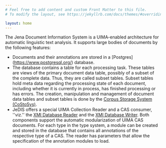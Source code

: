 ```yaml
---
# Feel free to add content and custom Front Matter to this file.
# To modify the layout, see https://jekyllrb.com/docs/themes/#overriding-theme-defaults

layout: home
---
```


The Jena Document Information System is a UIMA-enabled architecture for automatic
linguistic text analysis. It supports large bodies of documents by the following features:
* Documents and their annotations are stored in a [Postgres] (https://www.postgresql.org/) database.
* The database contains a table for each processing task. These tables are views of the primary document data table, possibly of a subset of the complete data. Thus, they are called subset tables. Subset tables hold meta data regarding the processing state of each document, including whether it is currently in process, has finished processing or has errors. The creation, manipulation and management of document data tables and subset tables is done by the [Corpus Storage System (CoStoSys)](https://github.com/JULIELab/costosys).
* JeDIS offers a special UIMA Collection Reader and a CAS consumer, ''viz.'' the [XMI Database Reader](https://github.com/JULIELab/jcore-base/tree/2.3.0-SNAPSHOT/jcore-xmi-db-reader) and the [XMI Database Writer](https://github.com/JULIELab/jcore-base/tree/2.3.0-SNAPSHOT/jcore-xmi-db-writer). Both components support the automatic modularization of UIMA CAS documents. For each type in the type system, a module can be created and stored in the database that contains all annotations of the respective type of a CAS. The reader has parameters that allow the specification of the annotation modules to load.

